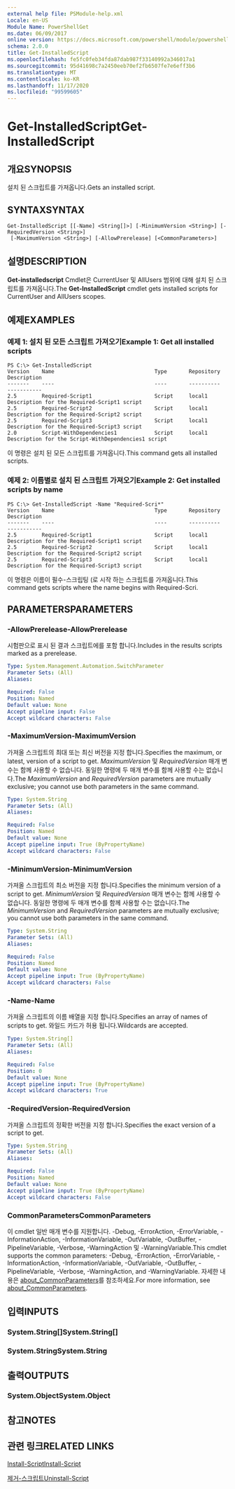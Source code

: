 ```yaml
---
external help file: PSModule-help.xml
Locale: en-US
Module Name: PowerShellGet
ms.date: 06/09/2017
online version: https://docs.microsoft.com/powershell/module/powershellget/get-installedscript?view=powershell-7.2&WT.mc_id=ps-gethelp
schema: 2.0.0
title: Get-InstalledScript
ms.openlocfilehash: fe5fc0feb34fda87dab987f33140992a346017a1
ms.sourcegitcommit: 95d41698c7a2450eeb70ef2fb6507fe7e6eff3b6
ms.translationtype: MT
ms.contentlocale: ko-KR
ms.lasthandoff: 11/17/2020
ms.locfileid: "99599605"
---
```

# <span data-ttu-id="c712e-102">Get-InstalledScript</span><span class="sxs-lookup"><span data-stu-id="c712e-102">Get-InstalledScript</span></span>

## <span data-ttu-id="c712e-103">개요</span><span class="sxs-lookup"><span data-stu-id="c712e-103">SYNOPSIS</span></span>
<span data-ttu-id="c712e-104">설치 된 스크립트를 가져옵니다.</span><span class="sxs-lookup"><span data-stu-id="c712e-104">Gets an installed script.</span></span>

## <span data-ttu-id="c712e-105">SYNTAX</span><span class="sxs-lookup"><span data-stu-id="c712e-105">SYNTAX</span></span>

```
Get-InstalledScript [[-Name] <String[]>] [-MinimumVersion <String>] [-RequiredVersion <String>]
 [-MaximumVersion <String>] [-AllowPrerelease] [<CommonParameters>]
```

## <span data-ttu-id="c712e-106">설명</span><span class="sxs-lookup"><span data-stu-id="c712e-106">DESCRIPTION</span></span>

<span data-ttu-id="c712e-107">**Get-installedscript** Cmdlet은 CurrentUser 및 AllUsers 범위에 대해 설치 된 스크립트를 가져옵니다.</span><span class="sxs-lookup"><span data-stu-id="c712e-107">The **Get-InstalledScript** cmdlet gets installed scripts for CurrentUser and AllUsers scopes.</span></span>

## <span data-ttu-id="c712e-108">예제</span><span class="sxs-lookup"><span data-stu-id="c712e-108">EXAMPLES</span></span>

### <span data-ttu-id="c712e-109">예제 1: 설치 된 모든 스크립트 가져오기</span><span class="sxs-lookup"><span data-stu-id="c712e-109">Example 1: Get all installed scripts</span></span>

```
PS C:\> Get-InstalledScript
Version    Name                                Type       Repository           Description
-------    ----                                ----       ----------           -----------
2.5        Required-Script1                    Script     local1               Description for the Required-Script1 script
2.5        Required-Script2                    Script     local1               Description for the Required-Script2 script
2.5        Required-Script3                    Script     local1               Description for the Required-Script3 script
2.0        Script-WithDependencies1            Script     local1               Description for the Script-WithDependencies1 script
```

<span data-ttu-id="c712e-110">이 명령은 설치 된 모든 스크립트를 가져옵니다.</span><span class="sxs-lookup"><span data-stu-id="c712e-110">This command gets all installed scripts.</span></span>

### <span data-ttu-id="c712e-111">예제 2: 이름별로 설치 된 스크립트 가져오기</span><span class="sxs-lookup"><span data-stu-id="c712e-111">Example 2: Get installed scripts by name</span></span>

```
PS C:\> Get-InstalledScript -Name "Required-Scri*"
Version    Name                                Type       Repository           Description
-------    ----                                ----       ----------           -----------
2.5        Required-Script1                    Script     local1               Description for the Required-Script1 script
2.5        Required-Script2                    Script     local1               Description for the Required-Script2 script
2.5        Required-Script3                    Script     local1               Description for the Required-Script3 script
```

<span data-ttu-id="c712e-112">이 명령은 이름이 필수-스크립팅 (로 시작 하는 스크립트를 가져옵니다.</span><span class="sxs-lookup"><span data-stu-id="c712e-112">This command gets scripts where the name begins with Required-Scri.</span></span>

## <span data-ttu-id="c712e-113">PARAMETERS</span><span class="sxs-lookup"><span data-stu-id="c712e-113">PARAMETERS</span></span>

### <span data-ttu-id="c712e-114">-AllowPrerelease</span><span class="sxs-lookup"><span data-stu-id="c712e-114">-AllowPrerelease</span></span>

<span data-ttu-id="c712e-115">시험판으로 표시 된 결과 스크립트에를 포함 합니다.</span><span class="sxs-lookup"><span data-stu-id="c712e-115">Includes in the results scripts marked as a prerelease.</span></span>

```yaml
Type: System.Management.Automation.SwitchParameter
Parameter Sets: (All)
Aliases:

Required: False
Position: Named
Default value: None
Accept pipeline input: False
Accept wildcard characters: False
```

### <span data-ttu-id="c712e-116">-MaximumVersion</span><span class="sxs-lookup"><span data-stu-id="c712e-116">-MaximumVersion</span></span>

<span data-ttu-id="c712e-117">가져올 스크립트의 최대 또는 최신 버전을 지정 합니다.</span><span class="sxs-lookup"><span data-stu-id="c712e-117">Specifies the maximum, or latest, version of a script to get.</span></span>
<span data-ttu-id="c712e-118">*MaximumVersion* 및 *RequiredVersion* 매개 변수는 함께 사용할 수 없습니다. 동일한 명령에 두 매개 변수를 함께 사용할 수는 없습니다.</span><span class="sxs-lookup"><span data-stu-id="c712e-118">The *MaximumVersion* and *RequiredVersion* parameters are mutually exclusive; you cannot use both parameters in the same command.</span></span>

```yaml
Type: System.String
Parameter Sets: (All)
Aliases:

Required: False
Position: Named
Default value: None
Accept pipeline input: True (ByPropertyName)
Accept wildcard characters: False
```

### <span data-ttu-id="c712e-119">-MinimumVersion</span><span class="sxs-lookup"><span data-stu-id="c712e-119">-MinimumVersion</span></span>

<span data-ttu-id="c712e-120">가져올 스크립트의 최소 버전을 지정 합니다.</span><span class="sxs-lookup"><span data-stu-id="c712e-120">Specifies the minimum version of a script to get.</span></span>
<span data-ttu-id="c712e-121">*MinimumVersion* 및 *RequiredVersion* 매개 변수는 함께 사용할 수 없습니다. 동일한 명령에 두 매개 변수를 함께 사용할 수는 없습니다.</span><span class="sxs-lookup"><span data-stu-id="c712e-121">The *MinimumVersion* and *RequiredVersion* parameters are mutually exclusive; you cannot use both parameters in the same command.</span></span>

```yaml
Type: System.String
Parameter Sets: (All)
Aliases:

Required: False
Position: Named
Default value: None
Accept pipeline input: True (ByPropertyName)
Accept wildcard characters: False
```

### <span data-ttu-id="c712e-122">-Name</span><span class="sxs-lookup"><span data-stu-id="c712e-122">-Name</span></span>

<span data-ttu-id="c712e-123">가져올 스크립트의 이름 배열을 지정 합니다.</span><span class="sxs-lookup"><span data-stu-id="c712e-123">Specifies an array of names of scripts to get.</span></span>
<span data-ttu-id="c712e-124">와일드 카드가 허용 됩니다.</span><span class="sxs-lookup"><span data-stu-id="c712e-124">Wildcards are accepted.</span></span>

```yaml
Type: System.String[]
Parameter Sets: (All)
Aliases:

Required: False
Position: 0
Default value: None
Accept pipeline input: True (ByPropertyName)
Accept wildcard characters: True
```

### <span data-ttu-id="c712e-125">-RequiredVersion</span><span class="sxs-lookup"><span data-stu-id="c712e-125">-RequiredVersion</span></span>

<span data-ttu-id="c712e-126">가져올 스크립트의 정확한 버전을 지정 합니다.</span><span class="sxs-lookup"><span data-stu-id="c712e-126">Specifies the exact version of a script to get.</span></span>

```yaml
Type: System.String
Parameter Sets: (All)
Aliases:

Required: False
Position: Named
Default value: None
Accept pipeline input: True (ByPropertyName)
Accept wildcard characters: False
```

### <span data-ttu-id="c712e-127">CommonParameters</span><span class="sxs-lookup"><span data-stu-id="c712e-127">CommonParameters</span></span>

<span data-ttu-id="c712e-128">이 cmdlet 일반 매개 변수를 지원합니다. -Debug, -ErrorAction, -ErrorVariable, -InformationAction, -InformationVariable, -OutVariable, -OutBuffer, -PipelineVariable, -Verbose, -WarningAction 및 -WarningVariable.</span><span class="sxs-lookup"><span data-stu-id="c712e-128">This cmdlet supports the common parameters: -Debug, -ErrorAction, -ErrorVariable, -InformationAction, -InformationVariable, -OutVariable, -OutBuffer, -PipelineVariable, -Verbose, -WarningAction, and -WarningVariable.</span></span> <span data-ttu-id="c712e-129">자세한 내용은 [about_CommonParameters](https://go.microsoft.com/fwlink/?LinkID=113216)를 참조하세요.</span><span class="sxs-lookup"><span data-stu-id="c712e-129">For more information, see [about_CommonParameters](https://go.microsoft.com/fwlink/?LinkID=113216).</span></span>

## <span data-ttu-id="c712e-130">입력</span><span class="sxs-lookup"><span data-stu-id="c712e-130">INPUTS</span></span>

### <span data-ttu-id="c712e-131">System.String[]</span><span class="sxs-lookup"><span data-stu-id="c712e-131">System.String[]</span></span>

### <span data-ttu-id="c712e-132">System.String</span><span class="sxs-lookup"><span data-stu-id="c712e-132">System.String</span></span>

## <span data-ttu-id="c712e-133">출력</span><span class="sxs-lookup"><span data-stu-id="c712e-133">OUTPUTS</span></span>

### <span data-ttu-id="c712e-134">System.Object</span><span class="sxs-lookup"><span data-stu-id="c712e-134">System.Object</span></span>

## <span data-ttu-id="c712e-135">참고</span><span class="sxs-lookup"><span data-stu-id="c712e-135">NOTES</span></span>

## <span data-ttu-id="c712e-136">관련 링크</span><span class="sxs-lookup"><span data-stu-id="c712e-136">RELATED LINKS</span></span>

[<span data-ttu-id="c712e-137">Install-Script</span><span class="sxs-lookup"><span data-stu-id="c712e-137">Install-Script</span></span>](Install-Script.md)

[<span data-ttu-id="c712e-138">제거-스크립트</span><span class="sxs-lookup"><span data-stu-id="c712e-138">Uninstall-Script</span></span>](Uninstall-Script.md)

